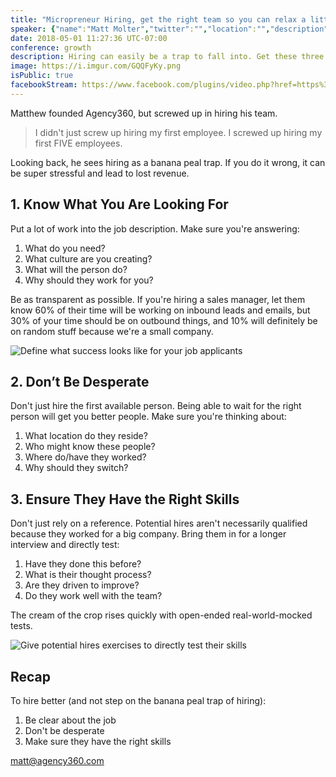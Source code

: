```yaml
---
title: "Micropreneur Hiring, get the right team so you can relax a little"
speaker: {"name":"Matt Molter","twitter":"","location":"","description":""}
date: 2018-05-01 11:27:36 UTC-07:00
conference: growth
description: Hiring can easily be a trap to fall into. Get these three things right and you won't fall on your face.
image: https://i.imgur.com/GQQFyKy.png
isPublic: true
facebookStream: https://www.facebook.com/plugins/video.php?href=https%3A%2F%2Fwww.facebook.com%2Fteamlanio%2Fvideos%2F1676996419015648%2F&show_text=0&width=560
---
```


Matthew founded Agency360, but screwed up in hiring his team.

> I didn't just screw up hiring my first employee. I screwed up hiring my first FIVE employees.

Looking back, he sees hiring as a banana peal trap. If you do it wrong, it can be super stressful and lead to lost revenue.

## 1. Know What You Are Looking For

Put a lot of work into the job description. Make sure you're answering:

1.  What do you need?
1.  What culture are you creating?
1.  What will the person do?
1.  Why should they work for you?

Be as transparent as possible. If you're hiring a sales manager, let them know 60% of their time will be working on inbound leads and emails, but 30% of your time should be on outbound things, and 10% will definitely be on random stuff because we're a small company.

![Define what success looks like for your job applicants](https://i.imgur.com/6xX27LG.png)

## 2. Don’t Be Desperate

Don't just hire the first available person. Being able to wait for the right person will get you better people. Make sure you're thinking about:

1.  What location do they reside?
1.  Who might know these people?
1.  Where do/have they worked?
1.  Why should they switch?

## 3. Ensure They Have the Right Skills

Don't just rely on a reference. Potential hires aren't necessarily qualified because they worked for a big company. Bring them in for a longer interview and directly test:

1.  Have they done this before?
1.  What is their thought process?
1.  Are they driven to improve?
1.  Do they work well with the team?

The cream of the crop rises quickly with open-ended real-world-mocked tests.

![Give potential hires exercises to directly test their skills](https://i.imgur.com/BGoMgWz.png)

## Recap

To hire better (and not step on the banana peal trap of hiring):

1.  Be clear about the job
2.  Don't be desperate
3.  Make sure they have the right skills

matt@agency360.com
